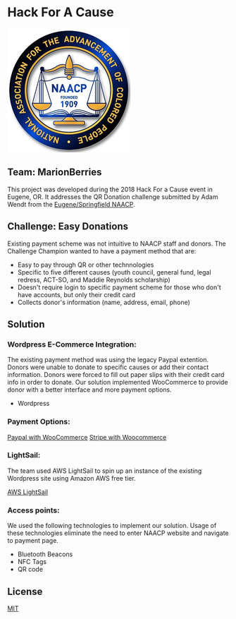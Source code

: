 # Hack For A Cause

![freedome logo](assets/FREEDOM_FUND.jpg)

## Team: MarionBerries

This project was developed during the 2018 Hack For a Cause event in Eugene, OR. It addresses the QR Donation challenge submitted by Adam Wendt from the [Eugene/Springfield NAACP](http://naacplanecounty.org/).


## Challenge: Easy Donations

Existing payment scheme was not intuitive to NAACP staff and donors. The Challenge Champion wanted to have a payment method that are:

- Easy to pay through QR or other technnologies
- Specific to five different causes (youth council, general fund, legal redress, ACT-SO, and Maddie Reynolds scholarship)
- Doesn't require login to specific payment scheme for those who don't have accounts, but only their credit card
- Collects donor's information (name, address, email, phone)


## Solution

### Wordpress E-Commerce Integration:

The existing payment method was using the legacy Paypal extention. Donors were unable to donate to specific causes or add their contact information. Donors were forced to fill out paper slips with their credit card info in order to donate. Our solution implemented WooCommerce to provide donor with a better interface and more payment options.

- Wordpress

### Payment Options:

[Paypal with WooCommerce](https://docs.woocommerce.com/document/paypal-standard/)
[Stripe with Woocommerce](https://woocommerce.com/products/stripe/)

### LightSail:

The team used AWS LightSail to spin up an instance of the existing Wordpress site using Amazon AWS free tier.

[AWS LightSail](https://aws.amazon.com/lightsail/)


### Access points:

We used the following technologies to implement our solution. Usage of these technologies eliminate the need to enter NAACP website and navigate to payment page.

- Bluetooth Beacons
- NFC Tags
- QR code



## License

[MIT](https://github.com/Hack4Eugene/qr-donation-by-marionberries/blob/master/LICENSE)
